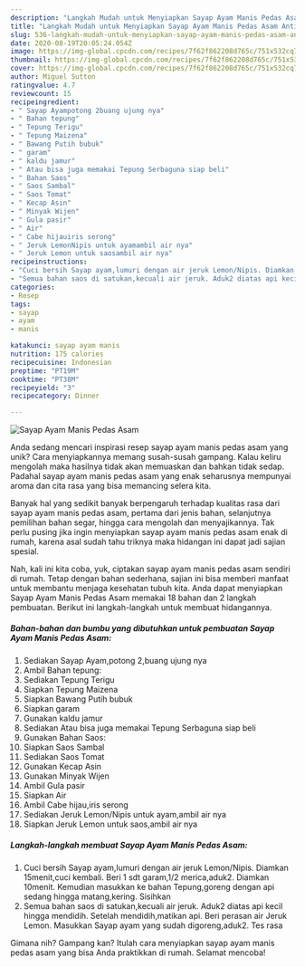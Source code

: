 ```yaml
---
description: "Langkah Mudah untuk Menyiapkan Sayap Ayam Manis Pedas Asam Anti Gagal"
title: "Langkah Mudah untuk Menyiapkan Sayap Ayam Manis Pedas Asam Anti Gagal"
slug: 536-langkah-mudah-untuk-menyiapkan-sayap-ayam-manis-pedas-asam-anti-gagal
date: 2020-08-19T20:05:24.054Z
image: https://img-global.cpcdn.com/recipes/7f62f862208d765c/751x532cq70/sayap-ayam-manis-pedas-asam-foto-resep-utama.jpg
thumbnail: https://img-global.cpcdn.com/recipes/7f62f862208d765c/751x532cq70/sayap-ayam-manis-pedas-asam-foto-resep-utama.jpg
cover: https://img-global.cpcdn.com/recipes/7f62f862208d765c/751x532cq70/sayap-ayam-manis-pedas-asam-foto-resep-utama.jpg
author: Miguel Sutton
ratingvalue: 4.7
reviewcount: 15
recipeingredient:
- " Sayap Ayampotong 2buang ujung nya"
- " Bahan tepung"
- " Tepung Terigu"
- " Tepung Maizena"
- " Bawang Putih bubuk"
- " garam"
- " kaldu jamur"
- " Atau bisa juga memakai Tepung Serbaguna siap beli"
- " Bahan Saos"
- " Saos Sambal"
- " Saos Tomat"
- " Kecap Asin"
- " Minyak Wijen"
- " Gula pasir"
- " Air"
- " Cabe hijauiris serong"
- " Jeruk LemonNipis untuk ayamambil air nya"
- " Jeruk Lemon untuk saosambil air nya"
recipeinstructions:
- "Cuci bersih Sayap ayam,lumuri dengan air jeruk Lemon/Nipis. Diamkan 15menit,cuci kembali. Beri 1 sdt garam,1/2 merica,aduk2. Diamkan 10menit. Kemudian masukkan ke bahan Tepung,goreng dengan api sedang hingga matang,kering. Sisihkan"
- "Semua bahan saos di satukan,kecuali air jeruk. Aduk2 diatas api kecil hingga mendidih. Setelah mendidih,matikan api. Beri perasan air Jeruk Lemon. Masukkan Sayap ayam yang sudah digoreng,aduk2. Tes rasa"
categories:
- Resep
tags:
- sayap
- ayam
- manis

katakunci: sayap ayam manis 
nutrition: 175 calories
recipecuisine: Indonesian
preptime: "PT19M"
cooktime: "PT38M"
recipeyield: "3"
recipecategory: Dinner

---
```



![Sayap Ayam Manis Pedas Asam](https://img-global.cpcdn.com/recipes/7f62f862208d765c/751x532cq70/sayap-ayam-manis-pedas-asam-foto-resep-utama.jpg)

Anda sedang mencari inspirasi resep sayap ayam manis pedas asam yang unik? Cara menyiapkannya memang susah-susah gampang. Kalau keliru mengolah maka hasilnya tidak akan memuaskan dan bahkan tidak sedap. Padahal sayap ayam manis pedas asam yang enak seharusnya mempunyai aroma dan cita rasa yang bisa memancing selera kita.

Banyak hal yang sedikit banyak berpengaruh terhadap kualitas rasa dari sayap ayam manis pedas asam, pertama dari jenis bahan, selanjutnya pemilihan bahan segar, hingga cara mengolah dan menyajikannya. Tak perlu pusing jika ingin menyiapkan sayap ayam manis pedas asam enak di rumah, karena asal sudah tahu triknya maka hidangan ini dapat jadi sajian spesial.




Nah, kali ini kita coba, yuk, ciptakan sayap ayam manis pedas asam sendiri di rumah. Tetap dengan bahan sederhana, sajian ini bisa memberi manfaat untuk membantu menjaga kesehatan tubuh kita. Anda dapat menyiapkan Sayap Ayam Manis Pedas Asam memakai 18 bahan dan 2 langkah pembuatan. Berikut ini langkah-langkah untuk membuat hidangannya.

<!--inarticleads1-->

##### Bahan-bahan dan bumbu yang dibutuhkan untuk pembuatan Sayap Ayam Manis Pedas Asam:

1. Sediakan  Sayap Ayam,potong 2,buang ujung nya
1. Ambil  Bahan tepung:
1. Sediakan  Tepung Terigu
1. Siapkan  Tepung Maizena
1. Siapkan  Bawang Putih bubuk
1. Siapkan  garam
1. Gunakan  kaldu jamur
1. Sediakan  Atau bisa juga memakai Tepung Serbaguna siap beli
1. Gunakan  Bahan Saos:
1. Siapkan  Saos Sambal
1. Sediakan  Saos Tomat
1. Gunakan  Kecap Asin
1. Gunakan  Minyak Wijen
1. Ambil  Gula pasir
1. Siapkan  Air
1. Ambil  Cabe hijau,iris serong
1. Sediakan  Jeruk Lemon/Nipis untuk ayam,ambil air nya
1. Siapkan  Jeruk Lemon untuk saos,ambil air nya




<!--inarticleads2-->

##### Langkah-langkah membuat Sayap Ayam Manis Pedas Asam:

1. Cuci bersih Sayap ayam,lumuri dengan air jeruk Lemon/Nipis. Diamkan 15menit,cuci kembali. Beri 1 sdt garam,1/2 merica,aduk2. Diamkan 10menit. Kemudian masukkan ke bahan Tepung,goreng dengan api sedang hingga matang,kering. Sisihkan
1. Semua bahan saos di satukan,kecuali air jeruk. Aduk2 diatas api kecil hingga mendidih. Setelah mendidih,matikan api. Beri perasan air Jeruk Lemon. Masukkan Sayap ayam yang sudah digoreng,aduk2. Tes rasa




Gimana nih? Gampang kan? Itulah cara menyiapkan sayap ayam manis pedas asam yang bisa Anda praktikkan di rumah. Selamat mencoba!
